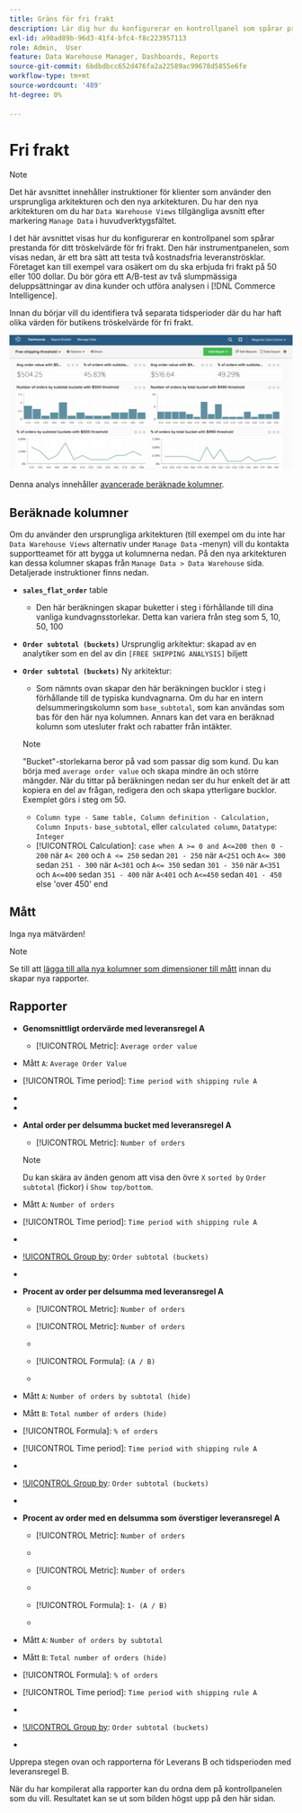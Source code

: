 ```yaml
---
title: Gräns för fri frakt
description: Lär dig hur du konfigurerar en kontrollpanel som spårar prestanda för ditt tröskelvärde för fri frakt.
exl-id: a90ad89b-96d3-41f4-bfc4-f8c223957113
role: Admin,  User
feature: Data Warehouse Manager, Dashboards, Reports
source-git-commit: 6bdbdbcc652d476fa2a22589ac99678d5855e6fe
workflow-type: tm+mt
source-wordcount: '489'
ht-degree: 0%

---
```


# Fri frakt

>[!NOTE]
>
>Det här avsnittet innehåller instruktioner för klienter som använder den ursprungliga arkitekturen och den nya arkitekturen. Du har den nya arkitekturen om du har `Data Warehouse Views` tillgängliga avsnitt efter markering `Manage Data` i huvudverktygsfältet.

I det här avsnittet visas hur du konfigurerar en kontrollpanel som spårar prestanda för ditt tröskelvärde för fri frakt. Den här instrumentpanelen, som visas nedan, är ett bra sätt att testa två kostnadsfria leveranströsklar. Företaget kan till exempel vara osäkert om du ska erbjuda fri frakt på 50 eller 100 dollar. Du bör göra ett A/B-test av två slumpmässiga deluppsättningar av dina kunder och utföra analysen i [!DNL Commerce Intelligence].

Innan du börjar vill du identifiera två separata tidsperioder där du har haft olika värden för butikens tröskelvärde för fri frakt.

![](../../assets/free_shipping_threshold.png)

Denna analys innehåller [avancerade beräknade kolumner](../data-warehouse-mgr/adv-calc-columns.md).

## Beräknade kolumner

Om du använder den ursprungliga arkitekturen (till exempel om du inte har `Data Warehouse Views` alternativ under `Manage Data` -menyn) vill du kontakta supportteamet för att bygga ut kolumnerna nedan. På den nya arkitekturen kan dessa kolumner skapas från `Manage Data > Data Warehouse` sida. Detaljerade instruktioner finns nedan.

* **`sales_flat_order`** table
   * Den här beräkningen skapar buketter i steg i förhållande till dina vanliga kundvagnsstorlekar. Detta kan variera från steg som 5, 10, 50, 100

* **`Order subtotal (buckets)`** Ursprunglig arkitektur: skapad av en analytiker som en del av din `[FREE SHIPPING ANALYSIS]` biljett
* **`Order subtotal (buckets)`** Ny arkitektur:
   * Som nämnts ovan skapar den här beräkningen bucklor i steg i förhållande till de typiska kundvagnarna. Om du har en intern delsummeringskolumn som `base_subtotal`, som kan användas som bas för den här nya kolumnen. Annars kan det vara en beräknad kolumn som utesluter frakt och rabatter från intäkter.

  >[!NOTE]
  >
  >&quot;Bucket&quot;-storlekarna beror på vad som passar dig som kund. Du kan börja med `average order value` och skapa mindre än och större mängder. När du tittar på beräkningen nedan ser du hur enkelt det är att kopiera en del av frågan, redigera den och skapa ytterligare bucklor. Exemplet görs i steg om 50.

   * `Column type - Same table, Column definition - Calculation, Column Inputs-` `base_subtotal`, eller `calculated column`, `Datatype`: `Integer`
   * [!UICONTROL Calculation]: `case when A >= 0 and A<=200 then 0 - 200`
när `A< 200` och `A <= 250` sedan `201 - 250`
när `A<251` och `A<= 300` sedan `251 - 300`
när `A<301` och `A<= 350` sedan `301 - 350`
när `A<351` och `A<=400` sedan `351 - 400`
när `A<401` och `A<=450` sedan `401 - 450`
else &#39;over 450&#39; end


## Mått

Inga nya mätvärden!

>[!NOTE]
>
>Se till att [lägga till alla nya kolumner som dimensioner till mått](../data-warehouse-mgr/manage-data-dimensions-metrics.md) innan du skapar nya rapporter.

## Rapporter

* **Genomsnittligt ordervärde med leveransregel A**
   * [!UICONTROL Metric]: `Average order value`

* Mått `A`: `Average Order Value`
* [!UICONTROL Time period]: `Time period with shipping rule A`
* 
  [!UICONTROL Interval]: `None`
* 
  [!UICONTROL Chart Type]: `Scalar`

* **Antal order per delsumma bucket med leveransregel A**
   * [!UICONTROL Metric]: `Number of orders`

  >[!NOTE]
  >
  >Du kan skära av änden genom att visa den övre `X` `sorted by` `Order subtotal` (fickor) i `Show top/bottom`.

* Mått `A`: `Number of orders`
* [!UICONTROL Time period]: `Time period with shipping rule A`
* 
  [!UICONTROL Interval]: `None`
* [!UICONTROL Group by]: `Order subtotal (buckets)`
* 
  [!UICONTROL Chart Type]: `Column`

* **Procent av order per delsumma med leveransregel A**
   * [!UICONTROL Metric]: `Number of orders`

   * [!UICONTROL Metric]: `Number of orders`
   * 
     [!UICONTROL Group by]: `Independent`
   * [!UICONTROL Formula]: `(A / B)`
   * 
     [!UICONTROL Format]: `%`

* Mått `A`: `Number of orders by subtotal (hide)`
* Mått `B`: `Total number of orders (hide)`
* [!UICONTROL Formula]: `% of orders`
* [!UICONTROL Time period]: `Time period with shipping rule A`
* 
  [!UICONTROL Interval]: `None`
* [!UICONTROL Group by]: `Order subtotal (buckets)`
* 
  [!UICONTROL Chart Type]: `Line`

* **Procent av order med en delsumma som överstiger leveransregel A**
   * [!UICONTROL Metric]: `Number of orders`
   * 
     [!UICONTROL Perspective]: `Cumulative`

   * [!UICONTROL Metric]: `Number of orders`
   * 
     [!UICONTROL Group by]: `Independent`

   * [!UICONTROL Formula]: `1- (A / B)`
   * 
     [!UICONTROL Format]: `%`

* Mått `A`: `Number of orders by subtotal`
* Mått `B`: `Total number of orders (hide)`
* [!UICONTROL Formula]: `% of orders`
* [!UICONTROL Time period]: `Time period with shipping rule A`
* 
  [!UICONTROL Interval]: `None`
* [!UICONTROL Group by]: `Order subtotal (buckets)`
* 
  [!UICONTROL Chart Type]: `Line`


Upprepa stegen ovan och rapporterna för Leverans B och tidsperioden med leveransregel B.

När du har kompilerat alla rapporter kan du ordna dem på kontrollpanelen som du vill. Resultatet kan se ut som bilden högst upp på den här sidan.
